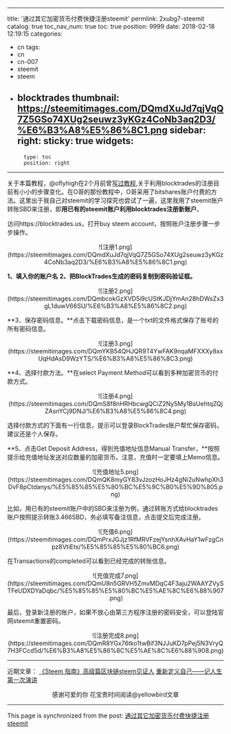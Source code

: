 
---
title: '通过其它加密货币付费快捷注册steemit'
permlink: 2xubg7-steemit
catalog: true
toc_nav_num: true
toc: true
position: 9999
date: 2018-02-18 12:19:15
categories:
- cn
tags:
- cn
- cn-007
- steemit
- steem
- blocktrades
thumbnail: https://steemitimages.com/DQmdXuJd7qjVqQ7Z5GSo74XUg2seuwz3yKGz4CoNb3aq2D3/%E6%B3%A8%E5%86%8C1.png
sidebar:
    right:
        sticky: true
widgets:
    -
        type: toc
        position: right
---


关于本篇教程，@oflyhigh在2个月前曾[写过教程](https://steemit.com/blocktrades/@oflyhigh/blocktrades),关于利用blocktrades的注册目前有小小的步骤变化。在O哥的那份教程中，O哥采用了bitshares账户付费的方法。这里出于我自己对steemit的学习探究也尝试了一遍，这里我用了steemit账户转账SBD来注册，即**用已有的steemit账户利用blocktrades注册新账户**。

访问https://blocktrades.us，打开buy steem account，按照账户注册步骤一步步操作。

<center>![注册1.png](https://steemitimages.com/DQmdXuJd7qjVqQ7Z5GSo74XUg2seuwz3yKGz4CoNb3aq2D3/%E6%B3%A8%E5%86%8C1.png)</center>

**1、填入你的账户名**
**2、把BlockTrades生成的密码复制到密码验证框。**

<center>![注册2.png](https://steemitimages.com/DQmbcokGzXVD5i9cUStKJDjYmAn28hDWsZx3gL1duwV66SU/%E6%B3%A8%E5%86%8C2.png)</center>

**3、保存密码信息。**点击下载密码信息，是一个txt的文件格式保存了账号的所有密码信息。

<center>![注册3.png](https://steemitimages.com/DQmYKB54QHJQR9T4YwFAK9nqaMFXXXy8xxUqHdAsD9WzYTS/%E6%B3%A8%E5%86%8C3.png)</center>

**4、选择付款方法。**在select Payment Method可以看到多种加密货币的付款方式。

<center>![注册4.png](https://steemitimages.com/DQmS8f8nHRHbcwgQCiZ2Ny5My1BsUehtqZQjZAsnYCj9DNJ/%E6%B3%A8%E5%86%8C4.png)</center>

选择付款方式的下面有一行信息，提示可以登录BlockTrades账户帮忙保存密码，建议还是个人保存。

**5、点击Get Deposit Address，得到充值地址信息Manual Transfer，**按照提示给充值地址发送对应数量的加密货币。注意，充值时一定要填上Memo信息。

<center>![充值地址5.png](https://steemitimages.com/DQmQK8myGY83vJzozHoJHz4gNi2uNwhpXh3DvF8pCtdanys/%E5%85%85%E5%80%BC%E5%9C%B0%E5%9D%805.png)</center>

比如，用已有的steemit账户中的SBD来注册为例，通过转账方式给blocktrades账户按照提示转账3.466SBD，务必填写备注信息，点击提交后完成注册。

<center>![充值6.png](https://steemitimages.com/DQmPrxJGJjz1RfMRVFzejYsnhXAvHaY1wFzgCnpz8VtiEts/%E5%85%85%E5%80%BC6.png)</center>

在Transactions的completed可以看到已经完成的转账信息。

<center>![充值完成7.png](https://steemitimages.com/DQmU8n5GRVH5ZmvMDqC4F3aju2WAAYZVySTFeUDXDYaDqbc/%E5%85%85%E5%80%BC%E5%AE%8C%E6%88%907.png)</center>

最后，登录新注册的账户，如果不放心由第三方程序注册的密码安全，可以登陆官网steemit重置密码。

<center>![注册完成8.png](https://steemitimages.com/DQmR8YGx76tko1twBif3NJJuKD7pPej5N3VryQ7H3FCcd5d/%E6%B3%A8%E5%86%8C%E5%AE%8C%E6%88%908.png)</center>

---

近期文章：
[《Steem 指南》高级篇区块链steem见证人](https://steemit.com/cn/@yellowbird/steem-steem)
[重新定义自己——记人生第一次演讲](https://steemit.com/cn/@yellowbird/54mdk3)

<center>感谢可爱的你
花宝贵时间阅读@yellowbird文章</center>

- - -

This page is synchronized from the post: [通过其它加密货币付费快捷注册steemit](https://steemit.com/@yellowbird/2xubg7-steemit)
